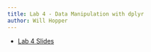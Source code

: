 ```yaml
---
title: Lab 4 - Data Manipulation with dplyr
author: Will Hopper
---
```


* [Lab 4 Slides]({{site.baseurl}}/labs/Data_Manipulation_with_dplyr/slides.html) 
